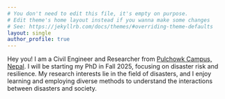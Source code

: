 ```yaml
---
# You don't need to edit this file, it's empty on purpose.
# Edit theme's home layout instead if you wanna make some changes
# See: https://jekyllrb.com/docs/themes/#overriding-theme-defaults
layout: single
author_profile: true
---
```


Hey you! I am a Civil Engineer and Researcher from [Pulchowk Campus, Nepal](https://pcampus.edu.np/). I will be starting my PhD in Fall 2025, focusing on disaster risk and resilience. My research interests lie in the field of disasters, and I enjoy learning and employing diverse methods to understand the interactions between disasters and society. 

